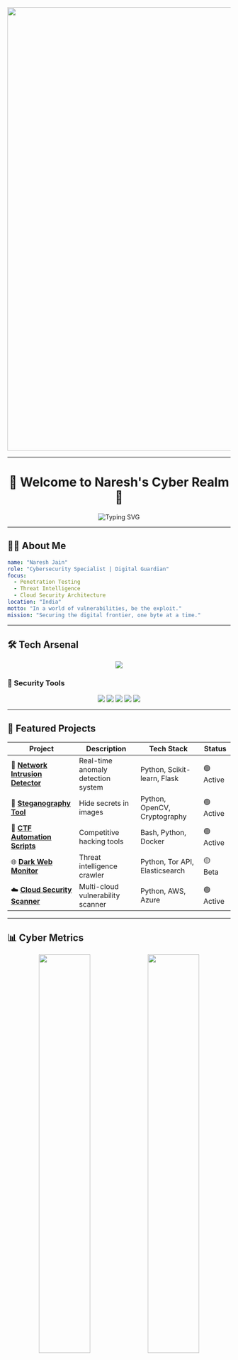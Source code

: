 


<div align="center">
  <img src="https://i.ibb.co/4P4PRJ7/cyberpunk.gif" width="1000">
</div>

---

<h1 align="center">🌌 Welcome to Naresh's Cyber Realm 🌌</h1>

<p align="center">
  <img src="https://readme-typing-svg.herokuapp.com?font=Fira+Code&size=35&pause=1000&color=00FFFF&background=000000&center=true&vCenter=true&width=1000&lines=Ethical+Hacker+%7C+Security+Researcher;Cybersecurity+Architect+%7C+Developer;In+code+we+trust;All+others+we+monitor" alt="Typing SVG" />
</p>

---

## 👨‍💻 About Me
```yaml
name: "Naresh Jain"
role: "Cybersecurity Specialist | Digital Guardian"
focus:
  - Penetration Testing
  - Threat Intelligence
  - Cloud Security Architecture
location: "India"
motto: "In a world of vulnerabilities, be the exploit."
mission: "Securing the digital frontier, one byte at a time."
```

---

## 🛠 Tech Arsenal

<p align="center">
  <img src="https://skillicons.dev/icons?i=python,linux,bash,aws,azure,docker,kubernetes,terraform,ansible,git,github,js,html,css,mysql,postgres,redis,grafana,prometheus" />
</p>

### 🔐 Security Tools
<p align="center">
  <img src="https://img.shields.io/badge/-Wireshark-1679A7?style=for-the-badge&logo=Wireshark&logoColor=white" />
  <img src="https://img.shields.io/badge/-Nmap-005A9C?style=for-the-badge&logo=Nmap&logoColor=white" />
  <img src="https://img.shields.io/badge/-Burp%20Suite-FF6600?style=for-the-badge&logo=BurpSuite&logoColor=white" />
  <img src="https://img.shields.io/badge/-Metasploit-2596CD?style=for-the-badge&logo=Metasploit&logoColor=white" />
  <img src="https://img.shields.io/badge/-Kali%20Linux-557C94?style=for-the-badge&logo=KaliLinux&logoColor=white" />
</p>

---

## 🚀 Featured Projects

| Project | Description | Tech Stack | Status |
|---------|-------------|------------|--------|
| 🔐 **[Network Intrusion Detector](https://github.com/nareshjain0307/Network-Intrusion-Detector)** | Real-time anomaly detection system | Python, Scikit-learn, Flask | 🟢 Active |
| 👾 **[Steganography Tool](https://github.com/nareshjain0307/Steganography-Tool)** | Hide secrets in images | Python, OpenCV, Cryptography | 🟢 Active |
| 🔭 **[CTF Automation Scripts](https://github.com/nareshjain0307/CTF-Automation)** | Competitive hacking tools | Bash, Python, Docker | 🟢 Active |
| 🌐 **[Dark Web Monitor](https://github.com/nareshjain0307/DarkWeb-Monitor)** | Threat intelligence crawler | Python, Tor API, Elasticsearch | 🟡 Beta |
| ☁️ **[Cloud Security Scanner](https://github.com/nareshjain0307/Cloud-Security-Scanner)** | Multi-cloud vulnerability scanner | Python, AWS, Azure | 🟢 Active |

---

## 📊 Cyber Metrics

<div align="center">
  <img src="https://github-readme-stats.vercel.app/api?username=nareshjain0307&show_icons=true&theme=tokyonight&include_all_commits=true&count_private=true&hide_border=true" width="48%" />
  <img src="https://github-readme-streak-stats.herokuapp.com/?user=nareshjain0307&theme=tokyonight&hide_border=true" width="48%" />
</div>

<div align="center">
  <img src="https://github-readme-activity-graph.vercel.app/graph?username=nareshjain0307&theme=tokyo-night&hide_border=true" width="100%" />
</div>

<div align="center">
  <img src="https://github-readme-stats.vercel.app/api/top-langs/?username=nareshjain0307&theme=tokyonight&layout=compact&hide_border=true" width="50%" />
  <img src="https://github-profile-trophy.vercel.app/?username=nareshjain0307&theme=tokyonight&no-frame=true&row=2&column=3" width="45%" />
</div>

---

## 🌐 Secure Connections

<div align="center">
  <a href="https://linkedin.com/in/nareshjain0307" target="_blank">
    <img src="https://cdn.jsdelivr.net/gh/devicons/devicon/icons/linkedin/linkedin-original.svg" alt="LinkedIn" width="50" height="50" style="filter: drop-shadow(0 0 5px #0077B5);" />
  </a>
  <a href="https://github.com/nareshjain0307" target="_blank">
    <img src="https://cdn.jsdelivr.net/gh/devicons/devicon/icons/github/github-original.svg" alt="GitHub" width="50" height="50" style="filter: drop-shadow(0 0 5px #333);" />
  </a>
  <a href="https://twitter.com/nareshjain0307" target="_blank">
    <img src="https://cdn.jsdelivr.net/gh/devicons/devicon/icons/twitter/twitter-original.svg" alt="Twitter" width="50" height="50" style="filter: drop-shadow(0 0 5px #1DA1F2);" />
  </a>
  <a href="https://tryhackme.com/p/nareshjain0307" target="_blank">
    <img src="https://img.shields.io/badge/TryHackMe-212C42?style=for-the-badge&logo=TryHackMe&logoColor=white" alt="TryHackMe" height="50" />
  </a>
</div>

---

## 🔥 Terminal View

<div align="center">
  <img src="https://i.ibb.co/7gpG3Zr/matrix-hacker.gif" width="500">
</div>

```
$ whoami
Naresh Jain | Cybersecurity Specialist

$ cat mission.txt
Securing the digital frontier through innovative solutions
and relentless pursuit of threat intelligence.

$ nc -lvp 1337
Connection established with the future of cybersecurity
```

---

<div align="center">
  <img src="https://readme-typing-svg.herokuapp.com?font=Fira+Code&size=20&pause=1000&color=00FF00&background=000000&center=true&vCenter=true&width=600&lines=Stay+Vigilant;Stay+Secure;The+Digital+Frontier+Needs+Guardians" alt="Security Message" />
</div>

<div align="center">
  <b>⚡ Securing Tomorrow, One Exploit at a Time ⚡</b>
</div>

---
<!-- 
<div align="center">
  <img src="https://profile-counter.glitch.me/nareshjain0307/count.svg" />
</div>
-->

<div align="center">
  <i>Last refresh: <strong>Never</strong> | <strong>Always vigilant</strong></i>
</div>

---
<!-- 
## 🛡️ Cyber Banner Design

<div align="center">
  <img src="https://i.ibb.co/6nXJ1zN/cyber-banner.png" width="1000" alt="Cybersecurity Banner">
</div>
-->
---

<div align="center">
  <i>Designed with 🔥 and ☕ by <a href="https://github.com/nareshjain0307">Naresh Jain</a></i>
</div>

